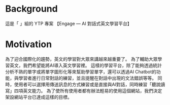 # Background
這是「  」組的 YTP 專案 【Engage —  AI 對話式英文學習平台】

# Motivation
為了迎合國際化的趨勢，英文的學習對大眾來講越來越重要了。
為了輔助大眾學習英文，我們希望能將AI導入英文學習裡。
這樣的學習平台，除了能夠透過統計分析不熟的單字或將單字圖形化等來幫助學習單字，還可以透過AI Chatbot的功能，與學習者進行日常對話的練習，並且提醒在對話中出現的文法錯誤等等。
同時，使用者可以選擇用傳送訊息的方式練習或是直接與AI對話，同時練習「聽說讀寫」四項英文能力。
為了使所有使用者都有辦法輕易的使用這個網站，我們決定架設網站平台已達成這樣的目標。
